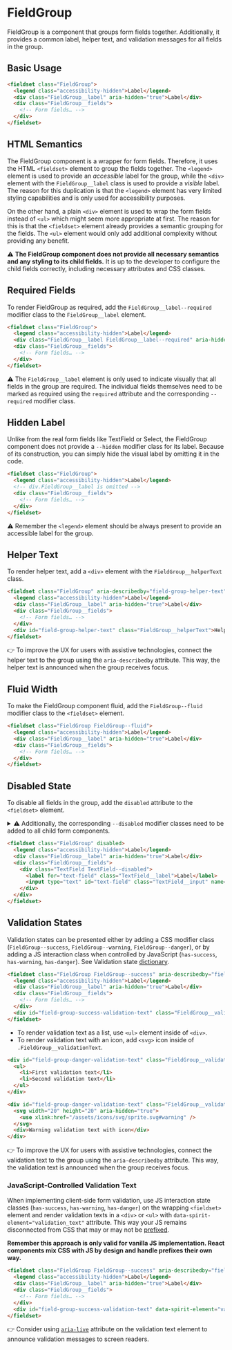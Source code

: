 # FieldGroup

FieldGroup is a component that groups form fields together. Additionally, it provides a common label, helper text, and
validation messages for all fields in the group.

## Basic Usage

```html
<fieldset class="FieldGroup">
  <legend class="accessibility-hidden">Label</legend>
  <div class="FieldGroup__label" aria-hidden="true">Label</div>
  <div class="FieldGroup__fields">
    <!-- Form fields… -->
  </div>
</fieldset>
```

## HTML Semantics

The FieldGroup component is a wrapper for form fields. Therefore, it uses the HTML `<fieldset>` element to group the
fields together. The `<legend>` element is used to provide an _accessible_ label for the group, while the `<div>`
element with the `FieldGroup__label` class is used to provide a _visible_ label. The reason for this duplication is that
the `<legend>` element has very limited styling capabilities and is only used for accessibility purposes.

On the other hand, a plain `<div>` element is used to wrap the form fields instead of `<ul>` which might seem more
appropriate at first. The reason for this is that the `<fieldset>` element already provides a semantic grouping for the
fields. The `<ul>` element would only add additional complexity without providing any benefit.

⚠️ **The FieldGroup component does not provide all necessary semantics and any styling to its child fields.** It is up
to the developer to configure the child fields correctly, including necessary attributes and CSS classes.

## Required Fields

To render FieldGroup as required, add the `FieldGroup__label--required` modifier class to the `FieldGroup__label`
element.

```html
<fieldset class="FieldGroup">
  <legend class="accessibility-hidden">Label</legend>
  <div class="FieldGroup__label FieldGroup__label--required" aria-hidden="true">Label</div>
  <div class="FieldGroup__fields">
    <!-- Form fields… -->
  </div>
</fieldset>
```

⚠️ The `FieldGroup__label` element is only used to indicate visually that all fields in the group are required. The
individual fields themselves need to be marked as required using the `required` attribute and the corresponding
`--required` modifier class.

## Hidden Label

Unlike from the real form fields like TextField or Select, the FieldGroup component does not provide a `--hidden`
modifier class for its label. Because of its construction, you can simply hide the visual label by omitting it in the
code.

```html
<fieldset class="FieldGroup">
  <legend class="accessibility-hidden">Label</legend>
  <!-- div.FieldGroup__label is omitted -->
  <div class="FieldGroup__fields">
    <!-- Form fields… -->
  </div>
</fieldset>
```

⚠️ Remember the `<legend>` element should be always present to provide an accessible label for the group.

## Helper Text

To render helper text, add a `<div>` element with the `FieldGroup__helperText` class.

```html
<fieldset class="FieldGroup" aria-describedby="field-group-helper-text">
  <legend class="accessibility-hidden">Label</legend>
  <div class="FieldGroup__label" aria-hidden="true">Label</div>
  <div class="FieldGroup__fields">
    <!-- Form fields… -->
  </div>
  <div id="field-group-helper-text" class="FieldGroup__helperText">Helper text</div>
</fieldset>
```

👉 To improve the UX for users with assistive technologies, connect the helper text to the group using the
`aria-describedby` attribute. This way, the helper text is announced when the group receives focus.

## Fluid Width

To make the FieldGroup component fluid, add the `FieldGroup--fluid` modifier class to the `<fieldset>` element.

```html
<fieldset class="FieldGroup FieldGroup--fluid">
  <legend class="accessibility-hidden">Label</legend>
  <div class="FieldGroup__label" aria-hidden="true">Label</div>
  <div class="FieldGroup__fields">
    <!-- Form fields… -->
  </div>
</fieldset>
```

## Disabled State

To disable all fields in the group, add the `disabled` attribute to the `<fieldset>` element.

<details>
  <summary>
    ⚠️ Additionally, the corresponding <code>--disabled</code> modifier classes need to be added to all child form
    components.
  </summary>

Why? While the `disabled` attribute on the `<fieldset>` element [is already sufficient][mdn-fieldset-disabled] to
disable the child inputs, you still need to add the `--disabled` modifier classes to all form fields to turn on the
disabled styling on all elements.

</details>

```html
<fieldset class="FieldGroup" disabled>
  <legend class="accessibility-hidden">Label</legend>
  <div class="FieldGroup__label" aria-hidden="true">Label</div>
  <div class="FieldGroup__fields">
    <div class="TextField TextField--disabled">
      <label for="text-field" class="TextField__label">Label</label>
      <input type="text" id="text-field" class="TextField__input" name="textField" placeholder="Placeholder" disabled />
    </div>
  </div>
</fieldset>
```

## Validation States

Validation states can be presented either by adding a CSS modifier class (`FieldGroup--success`, `FieldGroup--warning`,
`FieldGroup--danger`), or by adding a JS interaction class when controlled by JavaScript (`has-success`, `has-warning`,
`has-danger`). See Validation state [dictionary][dictionary-validation].

```html
<fieldset class="FieldGroup FieldGroup--success" aria-describedby="field-group-success-validation-text">
  <legend class="accessibility-hidden">Label</legend>
  <div class="FieldGroup__label" aria-hidden="true">Label</div>
  <div class="FieldGroup__fields">
    <!-- Form fields… -->
  </div>
  <div id="field-group-success-validation-text" class="FieldGroup__validationText">Validation text</div>
</fieldset>
```

- To render validation text as a list, use `<ul>` element inside of `<div>`.
- To render validation text with an icon, add `<svg>` icon inside of `.FieldGroup__validationText`.

```html
<div id="field-group-danger-validation-text" class="FieldGroup__validationText">
  <ul>
    <li>First validation text</li>
    <li>Second validation text</li>
  </ul>
</div>

<div id="field-group-danger-validation-text" class="FieldGroup__validationText">
  <svg width="20" height="20" aria-hidden="true">
    <use xlink:href="/assets/icons/svg/sprite.svg#warning" />
  </svg>
  <div>Warning validation text with icon</div>
</div>
```

👉 To improve the UX for users with assistive technologies, connect the validation text to the group using the
`aria-describedby` attribute. This way, the validation text is announced when the group receives focus.

### JavaScript-Controlled Validation Text

When implementing client-side form validation, use JS interaction state classes (`has-success`, `has-warning`,
`has-danger`) on the wrapping `<fieldset>` element and render validation texts in a `<div>` or `<ul>` with
`data-spirit-element="validation_text"` attribute. This way your JS remains disconnected from CSS that may or may not be
[prefixed][prefixed].

**Remember this approach is only valid for vanilla JS implementation. React components mix CSS with JS by design and
handle prefixes their own way.**

```html
<fieldset class="FieldGroup FieldGroup--success" aria-describedby="field-group-success-validation-text">
  <legend class="accessibility-hidden">Label</legend>
  <div class="FieldGroup__label" aria-hidden="true">Label</div>
  <div class="FieldGroup__fields">
    <!-- Form fields… -->
  </div>
  <div id="field-group-success-validation-text" data-spirit-element="validation_text">Validation text</div>
</fieldset>
```

👉 Consider using [`aria-live`][aria-live] attribute on the validation text element to announce validation messages to
screen readers.

[mdn-fieldset-disabled]: https://developer.mozilla.org/en-US/docs/Web/HTML/Element/fieldset#disabled_fieldset
[dictionary-validation]: https://github.com/lmc-eu/spirit-design-system/blob/main/docs/DICTIONARIES.md#validation
[prefixed]: https://github.com/lmc-eu/spirit-design-system/blob/main/packages/web/README.md#prefixing-css-class-names
[aria-live]: https://bitsofco.de/using-aria-live/
